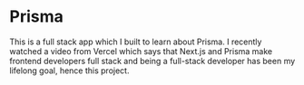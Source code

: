 # Prisma
This is a full stack app which I built to learn about Prisma.
I recently watched a video from Vercel which says that Next.js and Prisma make frontend developers full stack and 
being a full-stack developer has been my lifelong goal, hence this project.
